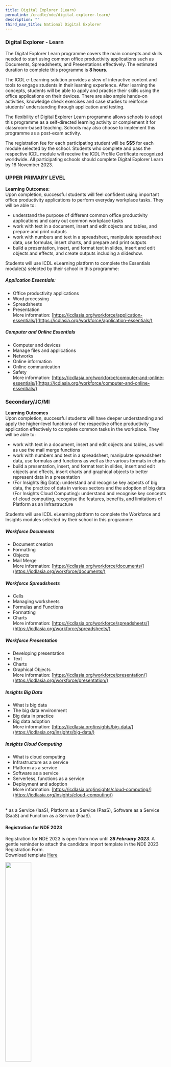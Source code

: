 ```yaml
---
title: Digital Explorer (Learn)
permalink: /cradle/nde/digital-explorer-learn/
description: ""
third_nav_title: National Digital Explorer
---
```

### **Digital Explorer - Learn** ###
The Digital Explorer Learn programme covers the main concepts and skills needed to start using common office productivity applications such as Documents, Spreadsheets, and Presentations effectively. The estimated duration to complete this programme is **8 hours**.

The ICDL e-Learning solution provides a slew of interactive content and tools to engage students in their learning experience. After learning the concepts, students will be able to apply and practise their skills using the office applications on their devices. There are also ample hands-on activities, knowledge check exercises and case studies to reinforce students’ understanding through application and testing.

The flexibility of Digital Explorer Learn programme allows schools to adopt this programme as a self-directed learning activity or complement it for classroom-based teaching. Schools may also choose to implement this programme as a post-exam activity.

The registration fee for each participating student will be **S$5** for each module selected by the school. Students who complete and pass the respective ICDL module will receive the ICDL Profile Certificate recognized worldwide. All participating schools should complete Digital Explorer Learn by 16 November 2023.


### UPPER PRIMARY LEVEL ###

**Learning Outcomes:** <br>
Upon completion, successful students will feel confident using important office productivity applications to perform everyday workplace tasks. They will be able to:

* understand the purpose of different common office productivity applications and carry out common workplace tasks<br>
* work with text in a document, insert and edit objects and tables, and prepare and print outputs <br>
* work with numbers and text in a spreadsheet, manipulate spreadsheet data, use formulas, insert charts, and prepare and print outputs <br>
*  build a presentation, insert, and format text in slides, insert and edit objects and effects, and create outputs including a slideshow. <br>

Students will use ICDL eLearning platform to complete the Essentials module(s) selected by their school in this programme:<br>

##### Application Essentials: #####
* Office productivity applications
* Word processing
* Spreadsheets
* Presentation <br>
More information: [https://icdlasia.org/workforce/application-essentials/](https://icdlasia.org/workforce/application-essentials/)

##### Computer and Online Essentials #####
* Computer and devices
*  Manage files and applications
* Networks
* Online information
* Online communication
* Safety<br> 
More information: [https://icdlasia.org/workforce/computer-and-online-essentials/](https://icdlasia.org/workforce/computer-and-online-essentials/)


### Secondary/JC/MI ###

**Learning Outcomes**<br>
Upon completion, successful students will have deeper understanding and apply the higher-level functions of the respective office productivity application effectively to complete common tasks in the workplace. They will be able to: <br>

* work with text in a document, insert and edit objects and tables, as well as use the mail merge functions<br>
* work with numbers and text in a spreadsheet, manipulate spreadsheet data, use formulas and functions as well as the various formats in charts<br>
* build a presentation, insert, and format text in slides, insert and edit objects and effects, insert charts and graphical objects to better represent data in a presentation <br>
* (For Insights Big Data): understand and recognise key aspects of big data, the practice of data in various sectors and the adoption of big data <br>
(For Insights Cloud Computing): understand and recognise key concepts of cloud computing, recognise the features, benefits, and limitations of Platform as an Infrastructure<br>

Students will use ICDL eLearning platform to complete the Workforce and Insights modules selected by their school in this programme:

##### Workforce Documents #####
* Document creation
* Formatting
* Objects
* Mail Merge <br>
More information: [https://icdlasia.org/workforce/documents/](https://icdlasia.org/workforce/documents/)

##### Workforce Spreadsheets #####
* Cells
* Managing worksheets
* Formulas and Functions 
* Formatting
*  Charts <br>
More information: [https://icdlasia.org/workforce/spreadsheets/](https://icdlasia.org/workforce/spreadsheets/)

##### Workforce Presentation #####
* Developing presentation 
* Text
* Charts
* Graphical Objects <br>
More information: [https://icdlasia.org/workforce/presentation/](https://icdlasia.org/workforce/presentation/)

##### Insights Big Data #####
* What is big data
* The big data environment
* Big data in practice
* Big data adoption <br>
More information: [https://icdlasia.org/insights/big-data/](https://icdlasia.org/insights/big-data/)

##### Insights Cloud Computing #####
* What is cloud computing
* Infrastructure as a service
* Platform as a service
* Software as a service
* Serverless, functions as a service
* Deployment and adoption <br>
More information: [https://icdlasia.org/insights/cloud-computing/](https://icdlasia.org/insights/cloud-computing/)
<br>
* as a Service (IaaS), Platform as a Service (PaaS), Software as a Service (SaaS) and Function as a Service (FaaS).

#### **Registration for NDE 2023** ####
Registration for NDE 2023 is open from now until ***28 February 2023***.
A gentle reminder to attach the candidate import template in the NDE 2023 Registration Form.<br>
Download template [Here](https://docs.google.com/spreadsheets/d/1xHwuA7NqU4t-ZOc56VGeSWQB-vg3bhAU/edit?usp=sharing&ouid=112150140364693489571&rtpof=true&sd=true)

<img src="/images/NDERegistration2023.png" style="width:40%">

Scan or Register [here](www.Go.gov.sg/nde2023-registration](http://www.Go.gov.sg/nde2023-registration)


#### **Timeline and Summary of Key Dates**

<img src="/images/NDEUPPERPrimaryTimeline2023.png" style="width:120">
<br>


#### **Frequently Asked Question (FAQs):**

**1\. How does this programme benefit my school?**<br>
Through participation in NDE, students will be equipped with essential skills and knowledge to use office productivity tools effectively. The self-directed/self-initiated aspect of the programme empowers students to build on their knowledge progressively at their own pace. In addition to this, the programme develops future-ready learners and gives students the opportunity to apply what they have learnt and connect with students beyond their community when they participate in national and regional competitions.

**2\. Is there any registration fee or other cost to participate in the program?**<br>
There is a registration fee **$5** for Digital Explorer - Learn program. Students will need to have an internet-enabled device to access the e-Learning portal and resources.

**3\. What if students do not complete the entire programme?** <br>
For the Digital Explorer - Learn programme, students will need to complete all lessons in the programme in order to be awarded the e-Certification of completion.

**4\. Can I take a look at the contents before I sign my students up for the programmes?** <br>
Please refer above for the Outline of activities for the Digital Explorer – Learn programme. _Please contact us at_ [**_nde@crescent.edu.sg_**](mailto:nde@crescent.edu.sg) if you need more information.

**5\. Who will be monitoring the progress of students?** <br>
The teacher-in-charge of participating schools will be provided log-in access to the admin portal where he / she will be provided with an overview of their students’ progress for the e-Learning modules. Teachers-in-charge are encouraged to have milestone check-ins with students to ensure students are on-task and complete the modules within the timeframe provided.

**6\. How will I know if my students qualify for the e-certificate?**<br>
The online portal will be generating the e-certificate for students upon their completion of all the e-Learning modules.

**7\. Do students need Windows-based devices to access the content for Learn Module?** <br>
Students will need an internet-enabled device (laptop, iPad, Chrome Book etc.) with internet browser to access the e-Learning portal to complete the e-Learning modules.